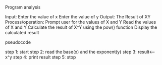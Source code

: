 Program analysis

Input:
Enter the value of x 
Enter the value of y
Output:
The  Result of XY
Process/operation:
Prompt user for the values of X and Y
Read the values of X and Y
Calculate the result of X^Y using the pow() function
Display the calculated result


pseudocode

step 1: start
step 2: read the base(x) and the exponent(y) 
step 3: result<--x^y
step 4: print result
step 5: stop
